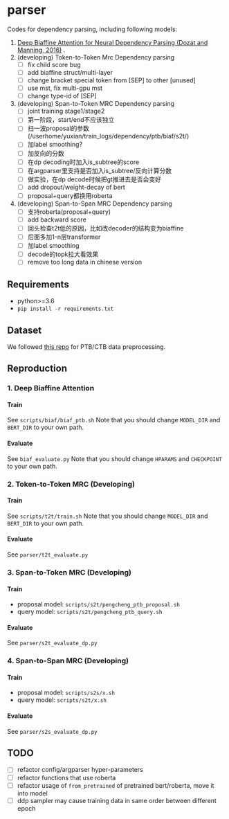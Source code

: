 # parser
Codes for dependency parsing, including following models:
1. [Deep Biaffine Attention for Neural Dependency Parsing (Dozat and Manning, 2016)](https://arxiv.org/abs/1611.01734) .
1. (developing) Token-to-Token Mrc Dependency parsing
    - [ ] fix child score bug
    - [ ] add biaffine struct/multi-layer
    - [ ] change bracket special token from [SEP] to other [unused]
    - [ ] use mst, fix multi-gpu mst
    - [ ] change type-id of [SEP]

1. (developing) Span-to-Token MRC Dependency parsing
    - [ ] joint training stage1/stage2
    - [ ] 第一阶段，start/end不应该独立
    - [ ] 扫一波proposal的参数(/userhome/yuxian/train_logs/dependency/ptb/biaf/s2t/)
    - [ ] 加label smoothing?
    - [ ] 加反向的分数
    - [ ] 在dp decoding时加入is_subtree的score
    - [ ] 在argparser里支持是否加入is_subtree/反向计算分数
    - [ ] 做实验，在dp decode时候把gt推进去是否会变好
    - [ ] add dropout/weight-decay of bert
    - [ ] proposal+query都换用roberta

1. (developing) Span-to-Span MRC Dependency parsing
    - [ ] 支持roberta(proposal+query)
    - [ ] add backward score
    - [ ] 回头检查t2t低的原因，比如改decoder的结构变为biaffine
    - [ ] 后面多加1-n层transformer
    - [ ] 加label smoothing
    - [ ] decode的topk拉大看效果
    - [ ] remove too long data in chinese version

## Requirements
* python>=3.6
* `pip install -r requirements.txt`

## Dataset
We followed [this repo](https://github.com/hankcs/TreebankPreprocessing) for PTB/CTB data preprocessing.


## Reproduction
### 1. Deep Biaffine Attention
#### Train
See `scripts/biaf/biaf_ptb.sh`
Note that you should change `MODEL_DIR` and `BERT_DIR` to your own path.
#### Evaluate
See `biaf_evaluate.py`
Note that you should change `HPARAMS` and `CHECKPOINT` to your own path.

### 2. Token-to-Token MRC (Developing)
#### Train
See `scripts/t2t/train.sh`
Note that you should change `MODEL_DIR` and `BERT_DIR` to your own path.
#### Evaluate
See `parser/t2t_evaluate.py`

### 3. Span-to-Token MRC (Developing)
#### Train
* proposal model: `scripts/s2t/pengcheng_ptb_proposal.sh`
* query model: `scripts/s2t/pengcheng_ptb_query.sh`

#### Evaluate
See `parser/s2t_evaluate_dp.py`


### 4. Span-to-Span MRC (Developing)
#### Train
* proposal model: `scripts/s2s/x.sh`
* query model: `scripts/s2t/x.sh`

#### Evaluate
See `parser/s2s_evaluate_dp.py`

## TODO
- [ ] refactor config/argparser hyper-parameters 
- [ ] refactor functions that use roberta
- [ ] refactor usage of `from_pretrained` of pretrained bert/roberta, move it into model 
- [ ] ddp sampler may cause training data in same order between different epoch